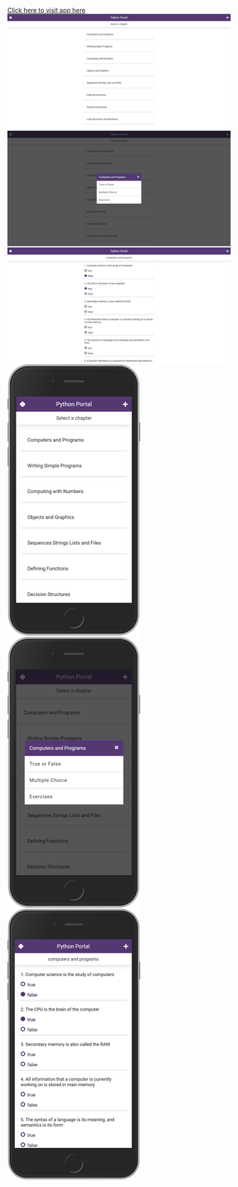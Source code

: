 [Click here to visit app here](https://python-portal.herokuapp.com/)
![](img/desktop1.png)
![](img/desktop2.png)
![](img/desktop3.png)
![](img/mobile1.png)
![](img/mobile2.png)
![](img/mobile3.png)
